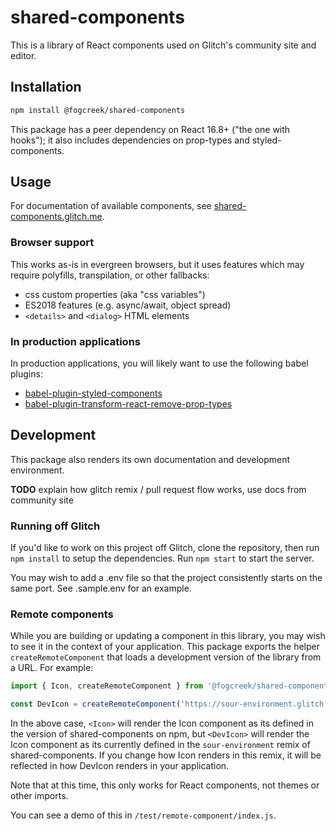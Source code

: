 # shared-components
This is a library of React components used on Glitch's community site and editor.

## Installation
```sh
npm install @fogcreek/shared-components
```

This package has a peer dependency on React 16.8+ ("the one with hooks"); it also includes dependencies on prop-types and styled-components.

## Usage
For documentation of available components, see [shared-components.glitch.me](https://shared-components.glitch.me).

### Browser support
This works as-is in evergreen browsers, but it uses features which may require polyfills, transpilation, or other fallbacks:
- css custom properties (aka "css variables")
- ES2018 features (e.g. async/await, object spread)
- `<details>` and `<dialog>` HTML elements

### In production applications
In production applications, you will likely want to use the following babel plugins:
- [babel-plugin-styled-components](https://www.styled-components.com/docs/tooling#babel-plugin)
- [babel-plugin-transform-react-remove-prop-types](https://github.com/oliviertassinari/babel-plugin-transform-react-remove-prop-types#readme)

## Development
This package also renders its own documentation and development environment.

**TODO** explain how glitch remix / pull request flow works, use docs from community site

### Running off Glitch
If you'd like to work on this project off Glitch, clone the repository, then run `npm install` to setup the dependencies. Run `npm start` to start the server. 

You may wish to add a .env file so that the project consistently starts on the same port. See .sample.env for an example. 

### Remote components
While you are building or updating a component in this library, you may wish to see it in the context of your application. This package exports the helper `createRemoteComponent` that loads a development version of the library from a URL. For example:

```js
import { Icon, createRemoteComponent } from '@fogcreek/shared-components'

const DevIcon = createRemoteComponent('https://sour-environment.glitch.me/module.js', 'Icon');
```

In the above case, `<Icon>` will render the Icon component as its defined in the version of shared-components on npm, but `<DevIcon>` will render the Icon component as its currently defined in the `sour-environment` remix of shared-components. If you change how Icon renders in this remix, it will be reflected in how DevIcon renders in your application.

Note that at this time, this only works for React components, not themes or other imports.

You can see a demo of this in `/test/remote-component/index.js`.

